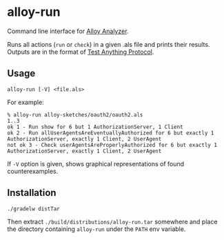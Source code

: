 # alloy-run

Command line interface for [Alloy Analyzer][alloy].

Runs all actions (`run` or `check`) in a given .als file and prints their results.
Outputs are in the format of [Test Anything Protocol][tap].

## Usage

    alloy-run [-V] <file.als>

For example:

    % alloy-run alloy-sketches/oauth2/oauth2.als
    1..3
    ok 1 - Run show for 6 but 1 AuthorizationServer, 1 Client
    ok 2 - Run allUserAgentsAreEventuallyAuthorized for 6 but exactly 1 AuthorizationServer, exactly 1 Client, 2 UserAgent
    not ok 3 - Check userAgentsAreProperlyAuthorized for 6 but exactly 1 AuthorizationServer, exactly 1 Client, 2 UserAgent

If `-V` option is given, shows graphical representations of found counterexamples.

## Installation

    ./gradelw distTar

Then extract `./build/distributions/alloy-run.tar` somewhere and place the directory containing `alloy-run` under the `PATH` env variable.

[alloy]: http://alloytools.org/
[tap]: https://testanything.org/
